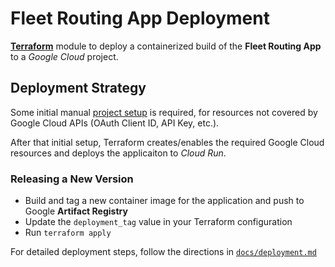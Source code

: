 # Fleet Routing App Deployment

[**Terraform**](https://www.terraform.io/) module to deploy
a containerized build of the **Fleet Routing App**
to a *Google Cloud* project.

## Deployment Strategy

Some initial manual [project setup](../docs/project.md) is required, for resources not covered by Google Cloud APIs (OAuth Client ID, API Key, etc.).

After that initial setup, Terraform creates/enables the required Google Cloud resources
and deploys the applicaiton to *Cloud Run*.

### Releasing a New Version

- Build and tag a new container image for the application and push to Google **Artifact Registry**
- Update the `deployment_tag` value in your Terraform configuration
- Run `terraform apply`

For detailed deployment steps, follow the directions in
[`docs/deployment.md`](../docs/deployment.md)
